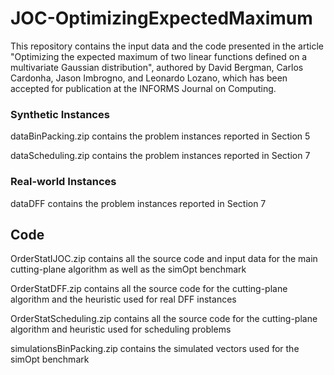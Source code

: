 # JOC-OptimizingExpectedMaximum

This repository contains the input data and the code presented in the article "Optimizing the expected maximum of two linear functions defined on a multivariate Gaussian distribution", authored by David Bergman, Carlos Cardonha, Jason Imbrogno, and Leonardo Lozano, which has been accepted for publication at the INFORMS Journal on Computing.


### Synthetic Instances

dataBinPacking.zip contains the problem instances reported in Section 5

dataScheduling.zip contains the problem instances reported in Section 7

### Real-world Instances

dataDFF contains the problem instances reported in Section 7

## Code
OrderStatIJOC.zip contains all the source code and input data for the main cutting-plane algorithm as well as the simOpt benchmark

OrderStatDFF.zip contains all the source code for the cutting-plane algorithm and the heuristic used for real DFF instances

OrderStatScheduling.zip contains all the source code for the cutting-plane algorithm and heuristic used for scheduling problems

simulationsBinPacking.zip contains the simulated vectors used for the simOpt benchmark

